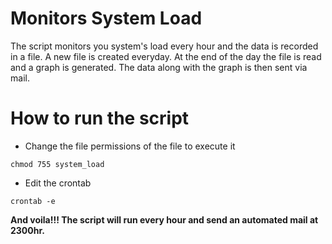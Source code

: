 # Monitors System Load   
The script monitors you system's load every hour and the data is recorded in a file. A new file is created everyday. At the end of the day the file is read and a graph is generated. The data along with the graph is then sent via mail. 

# How to run the script
* Change the file permissions of the file to execute it
```
chmod 755 system_load
```
* Edit the crontab
``` 
crontab -e
```
**And voila!!! The script will run every hour and send an automated mail at 2300hr.** 
